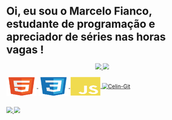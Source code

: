 <h1>Oi, eu sou o Marcelo Fianco, estudante de programação e apreciador de séries nas horas vagas ! </h1>


<div align="center">
  <a href="https://github.com/celinxt">
  <img height="130em" src="https://github-readme-stats.vercel.app/api?username=celinxt&show_icons=true&theme=react&include_all_commits=true&count_private=true"/>
  <img height="130em" src="https://github-readme-stats.vercel.app/api/top-langs/?username=celinxt&layout=compact&langs_count=7&theme=react"/>
</div>
<div style="display: inline_block"><br>
  <img align="center" alt="Celin-HTML" height="50" width="80" src="https://raw.githubusercontent.com/devicons/devicon/master/icons/html5/html5-original.svg">
  <img align="center" alt="Celin-CSS" height="50" width="80" src="https://raw.githubusercontent.com/devicons/devicon/master/icons/css3/css3-original.svg">
  <img align="center" alt="Celin-Js" height="50" width="80" src="https://raw.githubusercontent.com/devicons/devicon/master/icons/javascript/javascript-plain.svg">
  <img align="center" alt="Celin-Git" height="50" width=80" src="https://cdn.jsdelivr.net/gh/devicons/devicon/icons/git/git-original.svg">
</div>
  
  ##
  
 <a href="https://www.linkedin.com/in/marcelo-f-a62a51212/" target="_blank">
   <img src="https://img.shields.io/badge/-LinkedIn-%230077B5?style=for-the-badge&logo=linkedin&logoColor=white" target="_blank">
 </a>
 <a href = "mailto:marceloalphawolf@gmail.com">
   <img src="https://img.shields.io/badge/-Gmail-%23333?style=for-the-badge&logo=gmail&logoColor=white" target="_blank">
 </a>
 
  
  <!--![Snake animation](https://github.com/celinxt/celinxt/blob/output/github-contribution-grid-snake.svg)-->
  
 
</div>
